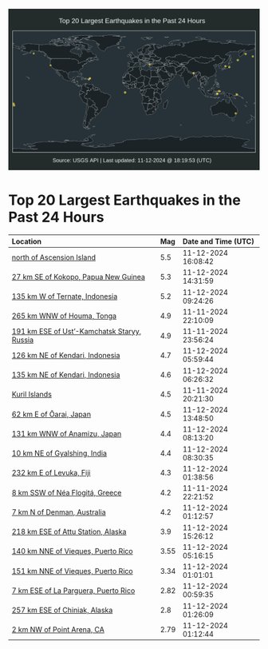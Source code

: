 ![Map](./map.png)

# Top 20 Largest Earthquakes in the Past 24 Hours

| Location | Mag | Date and Time (UTC) |
|:---|:---|:---|
| [north of Ascension Island](https://earthquake.usgs.gov/earthquakes/eventpage/us7000nrcp) | 5.5 | 11-12-2024 16:08:42 |
| [27 km SE of Kokopo, Papua New Guinea](https://earthquake.usgs.gov/earthquakes/eventpage/us7000nrci) | 5.3 | 11-12-2024 14:31:59 |
| [135 km W of Ternate, Indonesia](https://earthquake.usgs.gov/earthquakes/eventpage/us7000nrbx) | 5.2 | 11-12-2024 09:24:26 |
| [265 km WNW of Houma, Tonga](https://earthquake.usgs.gov/earthquakes/eventpage/us7000nr9k) | 4.9 | 11-11-2024 22:10:09 |
| [191 km ESE of Ust’-Kamchatsk Staryy, Russia](https://earthquake.usgs.gov/earthquakes/eventpage/us7000nra5) | 4.9 | 11-11-2024 23:56:24 |
| [126 km NE of Kendari, Indonesia](https://earthquake.usgs.gov/earthquakes/eventpage/us7000nrbk) | 4.7 | 11-12-2024 05:59:44 |
| [135 km NE of Kendari, Indonesia](https://earthquake.usgs.gov/earthquakes/eventpage/us7000nrbp) | 4.6 | 11-12-2024 06:26:32 |
| [Kuril Islands](https://earthquake.usgs.gov/earthquakes/eventpage/us7000nr96) | 4.5 | 11-11-2024 20:21:30 |
| [62 km E of Ōarai, Japan](https://earthquake.usgs.gov/earthquakes/eventpage/us7000nrcd) | 4.5 | 11-12-2024 13:48:50 |
| [131 km WNW of Anamizu, Japan](https://earthquake.usgs.gov/earthquakes/eventpage/us7000nrbt) | 4.4 | 11-12-2024 08:13:20 |
| [10 km NE of Gyalshing, India](https://earthquake.usgs.gov/earthquakes/eventpage/us7000nrbv) | 4.4 | 11-12-2024 08:30:35 |
| [232 km E of Levuka, Fiji](https://earthquake.usgs.gov/earthquakes/eventpage/us7000nrap) | 4.3 | 11-12-2024 01:38:56 |
| [8 km SSW of Néa Flogitá, Greece](https://earthquake.usgs.gov/earthquakes/eventpage/us7000nr9m) | 4.2 | 11-11-2024 22:21:52 |
| [7 km N of Denman, Australia](https://earthquake.usgs.gov/earthquakes/eventpage/us7000nraj) | 4.2 | 11-12-2024 01:12:57 |
| [218 km ESE of Attu Station, Alaska](https://earthquake.usgs.gov/earthquakes/eventpage/ak024ekig5pf) | 3.9 | 11-12-2024 15:26:12 |
| [140 km NNE of Vieques, Puerto Rico](https://earthquake.usgs.gov/earthquakes/eventpage/pr2024317000) | 3.55 | 11-12-2024 05:16:15 |
| [151 km NNE of Vieques, Puerto Rico](https://earthquake.usgs.gov/earthquakes/eventpage/pr71465453) | 3.34 | 11-12-2024 01:01:01 |
| [7 km ESE of La Parguera, Puerto Rico](https://earthquake.usgs.gov/earthquakes/eventpage/pr71465443) | 2.82 | 11-12-2024 00:59:35 |
| [257 km ESE of Chiniak, Alaska](https://earthquake.usgs.gov/earthquakes/eventpage/ak024eka41br) | 2.8 | 11-12-2024 01:26:09 |
| [2 km NW of Point Arena, CA](https://earthquake.usgs.gov/earthquakes/eventpage/nc75085506) | 2.79 | 11-12-2024 01:12:44 |
